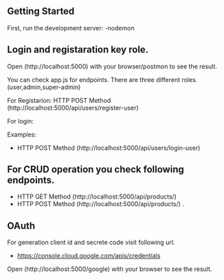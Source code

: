 ## Getting Started

First, run the development server:
-nodemon
## Login and registaration key role.
Open (http://localhost:5000) with your browser/postmon to see the result.

You can check app.js for endpoints.
There are three different roles. (user,admin,super-admin)

For Registarion:
    HTTP POST Method (http://localhost:5000/api/users/register-user)

For login:

Examples:
-  HTTP POST Method (http://localhost:5000/api/users/login-user)


## For CRUD operation you check following endpoints.

-  HTTP GET Method (http://localhost:5000/api/products/) 
-  HTTP POST Method (http://localhost:5000/api/products/) 
.

## OAuth 
For generation client id and secrete code visit following url.
-  https://console.cloud.google.com/apis/credentials

Open (http://localhost:5000/google) with your browser to see the result.

 
